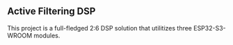 ## Active Filtering DSP

This project is a full-fledged 2:6 DSP solution that utilitizes three ESP32-S3-WROOM modules.
